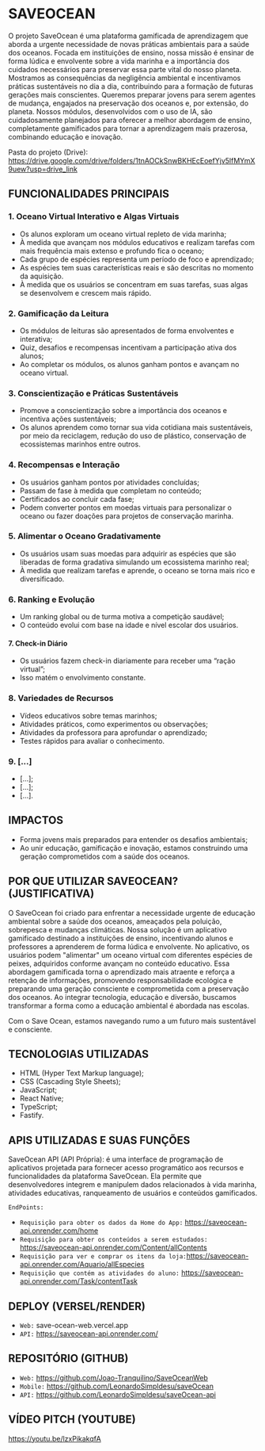 # SAVEOCEAN

O projeto SaveOcean é uma plataforma gamificada de aprendizagem que aborda a urgente necessidade de novas práticas ambientais para a saúde dos oceanos. Focada em instituições de ensino, nossa missão é ensinar de forma lúdica e envolvente sobre a vida marinha e a importância dos cuidados necessários para preservar essa parte vital do nosso planeta. Mostramos as consequências da negligência ambiental e incentivamos práticas sustentáveis no dia a dia, contribuindo para a formação de futuras gerações mais conscientes. Queremos preparar jovens para serem agentes de mudança, engajados na preservação dos oceanos e, por extensão, do planeta. Nossos módulos, desenvolvidos com o uso de IA, são cuidadosamente planejados para oferecer a melhor abordagem de ensino, completamente gamificados para tornar a aprendizagem mais prazerosa, combinando educação e inovação.

Pasta do projeto (Drive): 
https://drive.google.com/drive/folders/1tnAOCkSnwBKHEcEoefYjv5lfMYmX9uew?usp=drive_link 

## FUNCIONALIDADES PRINCIPAIS

### 1. Oceano Virtual Interativo e Algas Virtuais

- Os alunos exploram um oceano virtual repleto de vida marinha;
- À medida que avançam nos módulos educativos e realizam tarefas com mais frequência mais extenso e profundo fica o oceano;
- Cada grupo de espécies representa um período de foco e aprendizado;
- As espécies tem suas características reais e são descritas no momento da aquisição.
- À medida que os usuários se concentram em suas tarefas, suas algas se desenvolvem e crescem mais rápido.

### 2. Gamificação da Leitura

- Os módulos de leituras são apresentados de forma envolventes e interativa;
- Quiz, desafios e recompensas incentivam a participação ativa dos alunos;
- Ao completar os módulos, os alunos ganham pontos e avançam no oceano virtual.

### 3. Conscientização e Práticas Sustentáveis

- Promove a conscientização sobre a importância dos oceanos e incentiva ações sustentáveis;
- Os alunos aprendem como tornar sua vida cotidiana mais sustentáveis, por meio da reciclagem, redução do uso de plástico, conservação de ecossistemas marinhos entre outros.

### 4. Recompensas e Interação

- Os usuários ganham pontos por atividades concluídas;
- Passam de fase à medida que completam no conteúdo;
- Certificados ao concluir cada fase;
- Podem converter pontos em moedas virtuais para personalizar o oceano ou fazer doações para projetos de conservação marinha.

### 5. Alimentar o Oceano Gradativamente

- Os usuários usam suas moedas para adquirir as espécies que são liberadas de forma gradativa simulando um ecossistema marinho real;
- À medida que realizam tarefas e aprende, o oceano se torna mais rico e diversificado.

### 6. Ranking e Evolução

- Um ranking global ou de turma motiva a competição saudável;
- O conteúdo evolui com base na idade e nível escolar dos usuários.

#### 7. Check-in Diário

- Os usuários fazem check-in diariamente para receber uma “ração virtual”;
- Isso matém o envolvimento constante.

### 8. Variedades de Recursos

- Vídeos educativos sobre temas marinhos;
- Atividades práticos, como experimentos ou observações;
- Atividades da professora para aprofundar o aprendizado;
- Testes rápidos para avaliar o conhecimento.

### 9. [...]

- [...];
- [...];
- [...].


## IMPACTOS

- Forma jovens mais preparados para entender os desafios ambientais;
- Ao unir educação, gamificação e inovação, estamos construindo uma geração comprometidos com a saúde dos oceanos.

## POR QUE UTILIZAR SAVEOCEAN? (JUSTIFICATIVA)

O SaveOcean foi criado para enfrentar a necessidade urgente de educação ambiental sobre a saúde dos oceanos, ameaçados pela poluição, sobrepesca e mudanças climáticas. Nossa solução é um aplicativo gamificado destinado a instituições de ensino, incentivando alunos e professores a aprenderem de forma lúdica e envolvente. No aplicativo, os usuários podem "alimentar" um oceano virtual com diferentes espécies de peixes, adquiridos conforme avançam no conteúdo educativo. Essa abordagem gamificada torna o aprendizado mais atraente e reforça a retenção de informações, promovendo responsabilidade ecológica e preparando uma geração consciente e comprometida com a preservação dos oceanos. Ao integrar tecnologia, educação e diversão, buscamos transformar a forma como a educação ambiental é abordada nas escolas.

Com o Save Ocean, estamos navegando rumo a um futuro mais sustentável e consciente.

## TECNOLOGIAS UTILIZADAS

- HTML (Hyper Text Markup language);
- CSS (Cascading Style Sheets);
- JavaScript;
- React Native;
- TypeScript;
- Fastify.

## APIS UTILIZADAS E SUAS FUNÇÕES

SaveOcean API (API Própria): é uma interface de programação de aplicativos projetada para fornecer acesso programático aos recursos e funcionalidades da plataforma SaveOcean. Ela permite que desenvolvedores integrem e manipulem dados relacionados à vida marinha, atividades educativas, ranqueamento de usuários e conteúdos gamificados.

`EndPoints:`

- `Requisição para obter os dados da Home do App:` https://saveocean-api.onrender.com/home 
- `Requisição para obter os conteúdos a serem estudados:` https://saveocean-api.onrender.com/Content/allContents
- `Requisição para ver e comprar os itens da loja:`https://saveocean-api.onrender.com/Aquario/allEspecies
- `Requisição que contém as atividades do aluno:` https://saveocean-api.onrender.com/Task/contentTask

## DEPLOY (VERSEL/RENDER)

- `Web:` save-ocean-web.vercel.app 
- `API:` https://saveocean-api.onrender.com/

## REPOSITÓRIO (GITHUB)

- `Web:` https://github.com/Joao-Tranquilino/SaveOceanWeb  
- `Mobile:` https://github.com/LeonardoSimpldesu/saveOcean
- `API:` https://github.com/LeonardoSimpldesu/saveOcean-api

## VÍDEO PITCH (YOUTUBE)
https://youtu.be/lzxPikakqfA
